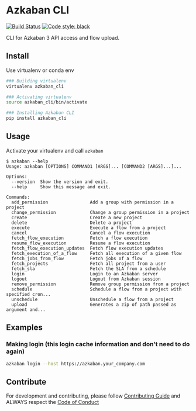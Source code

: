 # Azkaban CLI
[![Build Status](https://img.shields.io/travis/com/globocom/azkaban-cli?style=flat-square&labelColor=black&logo=travis&logoColor=white?branch=master)](https://travis-ci.com/globocom/azkaban-cli)
[![Code style: black](https://img.shields.io/badge/code%20style-black-000000.svg)](https://github.com/psf/black)

CLI for Azkaban 3 API access and flow upload.

## Install

Use virtualenv or conda env
```sh
### Building virtualenv
virtualenv azkaban_cli

### Activating virtualenv
source azkaban_cli/bin/activate

### Installing Azkaban CLI
pip install azkaban_cli
```

## Usage

Activate your virtualenv and call ```azkaban```

```
$ azkaban --help
Usage: azkaban [OPTIONS] COMMAND1 [ARGS]... [COMMAND2 [ARGS]...]...

Options:
  --version  Show the version and exit.
  --help     Show this message and exit.

Commands:
  add_permission                Add a group with permission in a project
  change_permission             Change a group permission in a project
  create                        Create a new project
  delete                        Delete a project
  execute                       Execute a flow from a project
  cancel                        Cancel a flow execution
  fetch_flow_execution          Fetch a flow execution
  resume_flow_execution         Resume a flow execution
  fetch_flow_execution_updates  Fetch flow execution updates
  fetch_execution_of_a_flow     Fetch all execution of a given flow
  fetch_jobs_from_flow          Fetch jobs of a flow
  fetch_projects                Fetch all project from a user
  fetch_sla                     Fetch the SLA from a schedule
  login                         Login to an Azkaban server
  logout                        Logout from Azkaban session
  remove_permission             Remove group permission from a project
  schedule                      Schedule a flow from a project with specified cron...
  unschedule                    Unschedule a flow from a project
  upload                        Generates a zip of path passed as argument and...
```

## Examples

### Making login (this login cache information and don't need to do again)

```sh
azkaban login --host https://azkaban.your_company.com
```

## Contribute

For development and contributing, please follow [Contributing Guide](https://github.com/globocom/azkaban-cli/blob/master/CONTRIBUTING.md) and ALWAYS respect the [Code of Conduct](https://github.com/globocom/azkaban-cli/blob/master/CODE_OF_CONDUCT.md)
